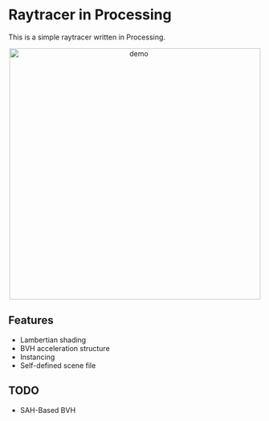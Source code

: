 # Raytracer in Processing

This is a simple raytracer written in Processing.

<p align="center">
  <img src="https://molin7.vercel.app/_next/image?url=%2FProj_raytracer_java2.jpg&w=1080&q=75" alt="demo" width="500" height="auto">
</p>

## Features

- Lambertian shading
- BVH acceleration structure
- Instancing
- Self-defined scene file

## TODO

- SAH-Based BVH
